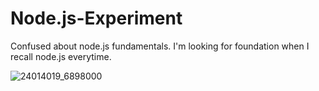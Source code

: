 # Node.js-Experiment
Confused about node.js fundamentals. I'm looking for foundation when I recall node.js everytime.

![24014019_6898000](https://github.com/MahinulAbid2/Node.js-Experiment/assets/70069009/61b10153-2543-45eb-a195-038181c9fd79)

